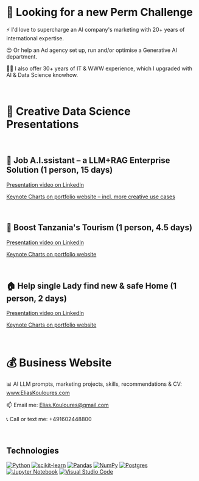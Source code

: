 <br>

# 🎯 Looking for a new Perm Challenge

⚡️ I'd love to supercharge an AI company's marketing with 20+ years of international expertise.

😍 Or help an Ad agency set up, run and/or optimise a Generative AI department.

💪🏻 I also offer 30+ years of IT & WWW experience, which I upgraded with AI & Data Science knowhow.

<br>

# 🔬 Creative Data Science Presentations

<br>

## 🤖 Job A.I.ssistant – a LLM+RAG Enterprise Solution (1 person, 15 days)

[Presentation video on LinkedIn](https://www.linkedin.com/posts/eliaskouloures_my-final-data-science-capstone-project-for-activity-7135598278053703681-8SjK)

[Keynote Charts on portfolio website – incl. more creative use cases](https://www.eliaskouloures.com/portfolio-collections/portfolio/creative-data-science-enterprise-llm-rag)

<br>


## 🦁 Boost Tanzania's Tourism (1 person, 4.5 days)

[Presentation video on LinkedIn](https://www.linkedin.com/posts/eliaskouloures_tanzania-tourism-datascience-activity-7120355344614047745-J1DT)

[Keynote Charts on portfolio website](https://www.eliaskouloures.com/portfolio-collections/portfolio/tanzania-tourism-creative-data-science-solutions)

<br>

## 🏠 Help single Lady find new & safe Home (1 person, 2 days)

[Presentation video on LinkedIn](https://www.linkedin.com/posts/eliaskouloures_python-sql-matlib-activity-7112382812913025025-TaXI)

[Keynote Charts on portfolio website](https://www.eliaskouloures.com/portfolio-collections/portfolio/seattle-real-estate-data-science)

<br>

# 💰 Business Website

📊 AI LLM prompts, marketing projects, skills, recommendations & CV: www.EliasKouloures.com

📫 Email me: Elias.Kouloures@gmail.com

📞 Call or text me: +491602448800

<br>

## Technologies
[![Python](https://img.shields.io/static/v1?label=&message=Python&color=3776AB&logo=Python&logoColor=FFFFFF)](https://www.python.org/)
[![scikit-learn](https://img.shields.io/badge/scikit--learn-%23F7931E.svg?style=flat&logo=scikit-learn&logoColor=white)](https://scikit-learn.org/)
[![Pandas](https://img.shields.io/badge/pandas-%23150458.svg?style=flat&logo=pandas&logoColor=white)](https://pandas.pydata.org/)
[![NumPy](https://img.shields.io/badge/numpy-%23013243.svg?style=flat&logo=numpy&logoColor=white)](https://numpy.org/)
[![Postgres](https://img.shields.io/badge/postgres-%23316192.svg?style=flat&logo=postgresql&logoColor=white)](https://www.postgresql.org/)
[![Jupyter Notebook](https://img.shields.io/badge/jupyter-%23FA0F00.svg?style=flat&logo=jupyter&logoColor=white)](https://jupyter.org/)
[![Visual Studio Code](https://img.shields.io/badge/Visual%20Studio%20Code-0078d7.svg?style=flat&logo=visual-studio-code&logoColor=white)](https://code.visualstudio.com/)
